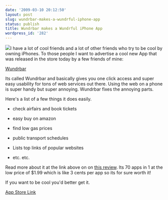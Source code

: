 ```yaml
---
date: '2009-03-10 20:12:50'
layout: post
slug: wundrbar-makes-a-wundrful-iphone-app
status: publish
title: Wundrbar makes a Wundrful iPhone App
wordpress_id: '282'
---
```


![](http://www.wundrbar.com/images/screenshot1.jpg)I have a lot of cool friends and a lot of other friends who try to be cool by owning iPhones. To those people I want to advertise a cool new App that was released in the store today by a few friends of mine:


[Wundrbar](http://www.wundrbar.com/static/iphone)



Its called Wundrbar and basically gives you one click access and super easy usability for tons of web services out there. Using the web on a phone is super handy but super annoying. Wundrbar fixes the annoying parts.

Here's a list of a few things it does easily.



	
  * check airfairs and book tickets

	
  * easy buy on amazon

	
  * find low gas prices

	
  * public transport schedules

	
  * Lists top links of popular websites

	
  * etc. etc.


Read more about it at the link above on on [this review](http://www.whatsoniphone.com/blogs/new-app-store-wundrbar). Its 70 apps in 1 at the low price of $1.99 which is like 3 cents per app so its for sure worth it!

If you want to be cool you'd better get it.


[App Store Link](http://itunes.apple.com/WebObjects/MZStore.woa/wa/viewSoftware?id=300879726&mt=8)
